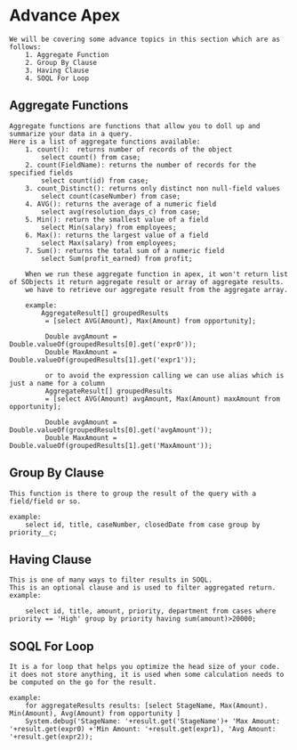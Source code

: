 # Advance Apex

    We will be covering some advance topics in this section which are as follows:
        1. Aggregate Function
        2. Group By Clause
        3. Having Clause
        4. SOQL For Loop

## Aggregate Functions

    Aggregate functions are functions that allow you to doll up and summarize your data in a query.
    Here is a list of aggregate functions available:
        1. count():  returns number of records of the object
            select count() from case;
        2. count(FieldName): returns the number of records for the specified fields
            select count(id) from case;
        3. count_Distinct(): returns only distinct non null-field values
            select count(caseNumber) from case;
        4. AVG(): returns the average of a numeric field
            select avg(resolution_days_c) from case;
        5. Min(): return the smallest value of a field
            select Min(salary) from employees;
        6. Max(): returns the largest value of a field
            select Max(salary) from employees;
        7. Sum(): returns the total sum of a numeric field
            select Sum(profit_earned) from profit;

        When we run these aggregate function in apex, it won't return list of SObjects it return aggregate result or array of aggregate results.
        we have to retrieve our aggregate result from the aggregate array.

        example:
            AggregateResult[] groupedResults
             = [select AVG(Amount), Max(Amount) from opportunity];

             Double avgAmount = Double.valueOf(groupedResults[0].get('expr0'));
             Double MaxAmount = Double.valueOf(groupedResults[1].get('expr1'));

             or to avoid the expression calling we can use alias which is just a name for a column
             AggregateResult[] groupedResults
             = [select AVG(Amount) avgAmount, Max(Amount) maxAmount from opportunity];

             Double avgAmount = Double.valueOf(groupedResults[0].get('avgAmount'));
             Double MaxAmount = Double.valueOf(groupedResults[1].get('MaxAmount'));

## Group By Clause

    This function is there to group the result of the query with a field/field or so.

    example:
        select id, title, caseNumber, closedDate from case group by priority__c;

## Having Clause

    This is one of many ways to filter results in SOQL.
    This is an optional clause and is used to filter aggregated return.
    example:

        select id, title, amount, priority, department from cases where priority == 'High' group by priority having sum(amount)>20000;

## SOQL For Loop

    It is a for loop that helps you optimize the head size of your code.
    it does not store anything, it is used when some calculation needs to be computed on the go for the result.

    example:
        for aggregateResults results: [select StageName, Max(Amount). Min(Amount), Avg(Amount) from opportunity ]
        System.debug('StageName: '+result.get('StageName')+ 'Max Amount: '+result.get(expr0) +'Min Amount: '+result.get(expr1), 'Avg Amount: '+result.get(expr2));


